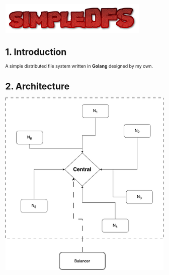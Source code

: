 ![logo](res/logo.png "simpleDFS")

# 1. Introduction

A simple distributed file system written in **Golang** designed by my own.

# 2. Architecture

![architecture](res/simple-dfs.png)
